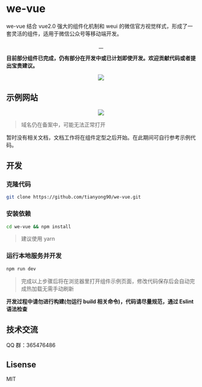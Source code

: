 # we-vue

we-vue 结合 vue2.0 强大的组件化机制和 weui 的微信官方视觉样式，形成了一套灵活的组件，适用于微信公众号等移动端开发。

<p align="center">
  <a href="https://www.npmjs.com/package/we-vue">
    <img src="https://img.shields.io/npm/v/we-vue.svg?style=flat-square" alt="">
  </a>
  <a href="https://www.npmjs.com/package/we-vue">
    <img src="https://img.shields.io/npm/dm/we-vue.svg?style=flat-square" alt="">
  </a>
  <a href="http://issuestats.com/github/tianyong90/we-vue/issues">
    <img src="http://issuestats.com/github/tianyong90/we-vue/badge/issue?style=flat-square" alt="">
  </a>
  <a href="http://issuestats.com/github/tianyong90/we-vue/pulls">
    <img src="http://issuestats.com/github/tianyong90/we-vue/badge/pr?style=flat-square" alt="">
  </a>
</p>

**目前部分组件已完成，仍有部分在开发中或已计划即使开发。欢迎贡献代码或者提出宝贵建议。**

<p align="center">
  <img src="https://raw.githubusercontent.com/tianyong90/we-vue/master/img/screenshot.png">
</p>


## 示例网站

<p align="center">
  <a href="http://wevue.org">
    <img src="https://raw.githubusercontent.com/tianyong90/we-vue/master/img/qrcode.png">
  </a>
</p>

> 域名仍在备案中，可能无法正常打开

暂时没有相关文档，文档工作将在组件定型之后开始。在此期间可自行参考示例代码。

## 开发

### 克隆代码

``` bash
git clone https://github.com/tianyong90/we-vue.git
```

### 安装依赖

``` bash
cd we-vue && npm install
```

> 建议使用 yarn

### 运行本地服务并开发

``` bash
npm run dev
```
> 完成以上步骤后将在浏览器里打开组件示例页面，修改代码保存后会自动完成热加载无需手动刷新

**开发过程中请勿进行构建(勿运行 build 相关命令)，代码请尽量规范，通过 Eslint 语法检查**

## 技术交流

QQ 群：365476486

## Lisense

MIT

